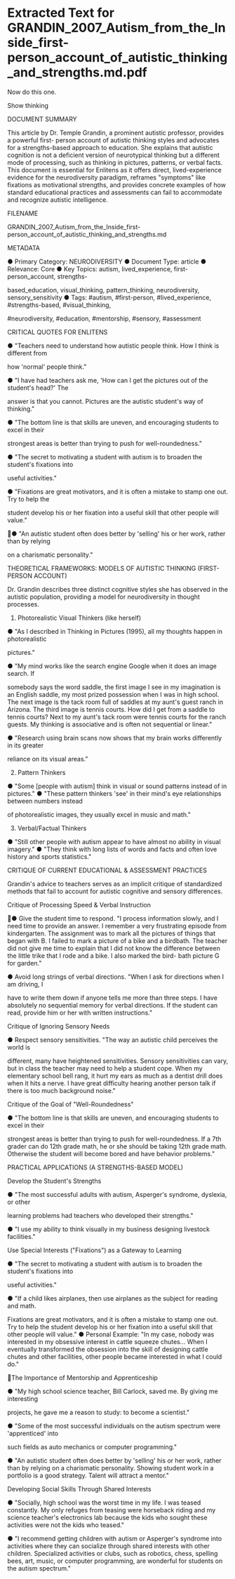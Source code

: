 # Extracted Text for GRANDIN_2007_Autism_from_the_Inside_first-person_account_of_autistic_thinking_and_strengths.md.pdf

Now do this one.

Show thinking

DOCUMENT SUMMARY

This article by Dr. Temple Grandin, a prominent autistic professor, provides a powerful first-
person account of autistic thinking styles and advocates for a strengths-based approach to 
education. She explains that autistic cognition is not a deficient version of neurotypical thinking 
but a different mode of processing, such as thinking in pictures, patterns, or verbal facts. This 
document is essential for Enlitens as it offers direct, lived-experience evidence for the 
neurodiversity paradigm, reframes "symptoms" like fixations as motivational strengths, and 
provides concrete examples of how standard educational practices and assessments can fail to 
accommodate and recognize autistic intelligence.

FILENAME

GRANDIN_2007_Autism_from_the_Inside_first-
person_account_of_autistic_thinking_and_strengths.md

METADATA

● Primary Category: NEURODIVERSITY
● Document Type: article
● Relevance: Core
● Key Topics: autism, lived_experience, first-person_account, strengths-

based_education, visual_thinking, pattern_thinking, neurodiversity, sensory_sensitivity
● Tags: #autism, #first-person, #lived_experience, #strengths-based, #visual_thinking, 

#neurodiversity, #education, #mentorship, #sensory, #assessment

CRITICAL QUOTES FOR ENLITENS

● "Teachers need to understand how autistic people think. How I think is different from 

how 'normal' people think."

● "I have had teachers ask me, 'How can I get the pictures out of the student's head?' The 

answer is that you cannot. Pictures are the autistic student's way of thinking."

● "The bottom line is that skills are uneven, and encouraging students to excel in their 

strongest areas is better than trying to push for well-roundedness."

● "The secret to motivating a student with autism is to broaden the student's fixations into 

useful activities."

● "Fixations are great motivators, and it is often a mistake to stamp one out. Try to help the

student develop his or her fixation into a useful skill that other people will value."

● "An autistic student often does better by 'selling' his or her work, rather than by relying 

on a charismatic personality."

THEORETICAL FRAMEWORKS: MODELS 
OF AUTISTIC THINKING (FIRST-PERSON 
ACCOUNT)

Dr. Grandin describes three distinct cognitive styles she has observed in the autistic population, 
providing a model for neurodiversity in thought processes.

1. Photorealistic Visual Thinkers (like herself)

● "As I described in Thinking in Pictures (1995), all my thoughts happen in photorealistic 

pictures."

● "My mind works like the search engine Google when it does an image search. If 

somebody says the word saddle, the first image I see in my imagination is an English 
saddle, my most prized possession when I was in high school. The next image is the 
tack room full of saddles at my aunt's guest ranch in Arizona. The third image is tennis 
courts. How did I get from a saddle to tennis courts? Next to my aunt's tack room were 
tennis courts for the ranch guests. My thinking is associative and is often not sequential 
or linear."

● "Research using brain scans now shows that my brain works differently in its greater 

reliance on its visual areas."

2. Pattern Thinkers

● "Some [people with autism] think in visual or sound patterns instead of in pictures."
● "These pattern thinkers 'see' in their mind's eye relationships between numbers instead 

of photorealistic images, they usually excel in music and math."

3. Verbal/Factual Thinkers

● "Still other people with autism appear to have almost no ability in visual imagery."
● "They think with long lists of words and facts and often love history and sports statistics."

CRITIQUE OF CURRENT EDUCATIONAL &
ASSESSMENT PRACTICES

Grandin's advice to teachers serves as an implicit critique of standardized methods that fail to 
account for autistic cognitive and sensory differences.

Critique of Processing Speed & Verbal Instruction

● Give the student time to respond. "I process information slowly, and I need time to 
provide an answer. I remember a very frustrating episode from kindergarten. The 
assignment was to mark all the pictures of things that began with B. I failed to mark a 
picture of a bike and a birdbath. The teacher did not give me time to explain that I did not
know the difference between the little trike that I rode and a bike. I also marked the bird-
bath picture G for garden."

● Avoid long strings of verbal directions. "When I ask for directions when I am driving, I

have to write them down if anyone tells me more than three steps. I have absolutely no 
sequential memory for verbal directions. If the student can read, provide him or her with 
written instructions."

Critique of Ignoring Sensory Needs

● Respect sensory sensitivities. "The way an autistic child perceives the world is 

different, many have heightened sensitivities. Sensory sensitivities can vary, but in class 
the teacher may need to help a student cope. When my elementary school bell rang, it 
hurt my ears as much as a dentist drill does when it hits a nerve. I have great difficulty 
hearing another person talk if there is too much background noise."

Critique of the Goal of "Well-Roundedness"

● "The bottom line is that skills are uneven, and encouraging students to excel in their 

strongest areas is better than trying to push for well-roundedness. If a 7th grader can do 
12th grade math, he or she should be taking 12th grade math. Otherwise the student will
become bored and have behavior problems."

PRACTICAL APPLICATIONS (A 
STRENGTHS-BASED MODEL)

Develop the Student's Strengths

● "The most successful adults with autism, Asperger's syndrome, dyslexia, or other 

learning problems had teachers who developed their strengths."

● "I use my ability to think visually in my business designing livestock facilities."

Use Special Interests ("Fixations") as a Gateway to Learning

● "The secret to motivating a student with autism is to broaden the student's fixations into 

useful activities."

● "If a child likes airplanes, then use airplanes as the subject for reading and math. 

Fixations are great motivators, and it is often a mistake to stamp one out. Try to help the 
student develop his or her fixation into a useful skill that other people will value."
● Personal Example: "In my case, nobody was interested in my obsessive interest in 
cattle squeeze chutes... When I eventually transformed the obsession into the skill of 
designing cattle chutes and other facilities, other people became interested in what I 
could do."

The Importance of Mentorship and Apprenticeship

● "My high school science teacher, Bill Carlock, saved me. By giving me interesting 

projects, he gave me a reason to study: to become a scientist."

● "Some of the most successful individuals on the autism spectrum were 'apprenticed' into 

such fields as auto mechanics or computer programming."

● "An autistic student often does better by 'selling' his or her work, rather than by relying 
on a charismatic personality. Showing student work in a portfolio is a good strategy. 
Talent will attract a mentor."

Developing Social Skills Through Shared Interests

● "Socially, high school was the worst time in my life. I was teased constantly. My only 
refuges from teasing were horseback riding and my science teacher's electronics lab 
because the kids who sought these activities were not the kids who teased."

● "I recommend getting children with autism or Asperger's syndrome into activities where 
they can socialize through shared interests with other children. Specialized activities or 
clubs, such as robotics, chess, spelling bees, art, music, or computer programming, are 
wonderful for students on the autism spectrum."

